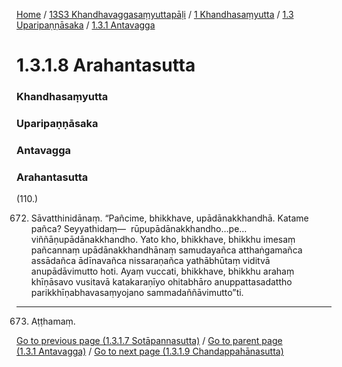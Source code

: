
[Home](/) / [13S3 Khandhavaggasaṃyuttapāḷi](/tipitaka/13S3.md) / [1 Khandhasaṃyutta](/tipitaka/13S3/1.md) / [1.3 Uparipaṇṇāsaka](/tipitaka/13S3/1/1.3.md) / [1.3.1 Antavagga](/tipitaka/13S3/1/1.3/1.3.1.md)

# 1.3.1.8 Arahantasutta

### Khandhasaṃyutta

### Uparipaṇṇāsaka

### Antavagga

### Arahantasutta

(110.)

672. Sāvatthinidānaṃ. “Pañcime, bhikkhave, upādānakkhandhā. Katame pañca? Seyyathidaṃ—  rūpupādānakkhandho…pe…  viññāṇupādānakkhandho. Yato kho, bhikkhave, bhikkhu imesaṃ pañcannaṃ upādānakkhandhānaṃ samudayañca atthaṅgamañca assādañca ādīnavañca nissaraṇañca yathābhūtaṃ viditvā anupādāvimutto hoti. Ayaṃ vuccati, bhikkhave, bhikkhu arahaṃ khīṇāsavo vusitavā katakaraṇīyo ohitabhāro anuppattasadattho parikkhīṇabhavasaṃyojano sammadaññāvimutto”ti.

---

673. Aṭṭhamaṃ.



[Go to previous page (1.3.1.7 Sotāpannasutta)](/tipitaka/13S3/1/1.3/1.3.1/1.3.1.7.md) / [Go to parent page (1.3.1 Antavagga)](/tipitaka/13S3/1/1.3/1.3.1.md) / [Go to next page (1.3.1.9 Chandappahānasutta)](/tipitaka/13S3/1/1.3/1.3.1/1.3.1.9.md)


